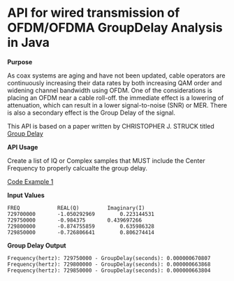 # API for wired transmission of OFDM/OFDMA GroupDelay Analysis in Java

**Purpose**

As coax systems are aging and have not been updated, cable operators are continuously increasing their data rates by both increasing QAM order and widening channel bandwidth using OFDM. One of the considerations is placing an OFDM near a cable roll-off. the immediate effect is a lowering of attenuation, which can result in a lower signal-to-noise (SNR) or MER. There is also a secondary effect is the Group Delay of the signal.  

This API is based on a paper written by CHRISTOPHER J. STRUCK titled [Group Delay](http://www.cjs-labs.com/sitebuildercontent/sitebuilderfiles/GroupDelay.pdf)

**API Usage**

Create a list of IQ or Complex samples that MUST include the Center Frequency to properly calcualte the group delay.


[Code Example 1](https://github.com/mgarcia01752/GroupDelay/blob/main/src/com/mgarcia01752/groupdelay/example/Example_1.java)

**Input Values**


	FREQ			REAL(Q)			Imaginary(I)
	729700000		-1.050292969		0.223144531
	729750000		-0.984375		0.439697266
	729800000		-0.874755859		0.635986328
	729850000		-0.726806641		0.806274414
	

**Group Delay Output**

	Frequency(hertz): 729750000 - GroupDelay(seconds): 0.000000670807
	Frequency(hertz): 729800000 - GroupDelay(seconds): 0.000000663868
	Frequency(hertz): 729850000 - GroupDelay(seconds): 0.000000663804

